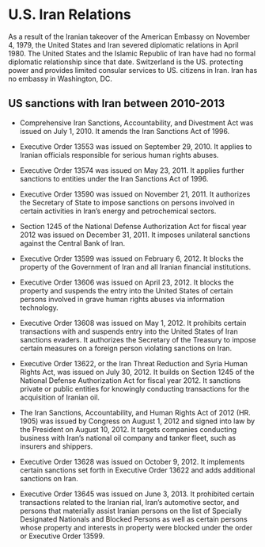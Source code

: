 # U.S. Iran Relations
As a result of the Iranian takeover of the American Embassy on November 4, 1979, the United States and Iran severed diplomatic relations in April 1980. The United States and the Islamic Republic of Iran have had no formal diplomatic relationship since that date. Switzerland is the US. protecting power and provides limited consular services to US. citizens in Iran. Iran has no embassy in Washington, DC.

## US sanctions with Iran between 2010-2013
- Comprehensive Iran Sanctions, Accountability, and Divestment Act was issued on July 1, 2010. It amends the Iran Sanctions Act of 1996.

- Executive Order 13553 was issued on September 29, 2010. It applies to Iranian officials responsible for serious human rights abuses.

- Executive Order 13574 was issued on May 23, 2011. It applies further sanctions to entities under the Iran Sanctions Act of 1996.

- Executive Order 13590 was issued on November 21, 2011. It authorizes the Secretary of State to impose sanctions on persons involved in certain activities in Iran’s energy and petrochemical sectors.

- Section 1245 of the National Defense Authorization Act for fiscal year 2012 was issued on December 31, 2011. It imposes unilateral sanctions against the Central Bank of Iran.

- Executive Order 13599 was issued on February 6, 2012. It blocks the property of the Government of Iran and all Iranian financial institutions.

- Executive Order 13606 was issued on April 23, 2012. It blocks the property and suspends the entry into the United States of certain persons involved in grave human rights abuses via information technology.

- Executive Order 13608 was issued on May 1, 2012. It prohibits certain transactions with and suspends entry into the United States of Iran sanctions evaders. It authorizes the Secretary of the Treasury to impose certain measures on a foreign person violating sanctions on Iran.

- Executive Order 13622, or the Iran Threat Reduction and Syria Human Rights Act, was issued on July 30, 2012. It builds on Section 1245 of the National Defense Authorization Act for fiscal year 2012. It sanctions private or public entities for knowingly conducting transactions for the acquisition of Iranian oil.

- The Iran Sanctions, Accountability, and Human Rights Act of 2012 (HR. 1905) was issued by Congress on August 1, 2012 and signed into law by the President on August 10, 2012. It targets companies conducting business with Iran’s national oil company and tanker fleet, such as insurers and shippers.

- Executive Order 13628 was issued on October 9, 2012. It implements certain sanctions set forth in Executive Order 13622 and adds additional sanctions on Iran.

- Executive Order 13645 was issued on June 3, 2013. It prohibited certain transactions related to the Iranian rial, Iran’s automotive sector, and persons that materially assist Iranian persons on the list of Specially Designated Nationals and Blocked Persons as well as certain persons whose property and interests in property were blocked under the order or Executive Order 13599.

  